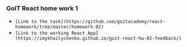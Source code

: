 ### GoIT React home work 1
* `[Link to the task](https://github.com/goitacademy/react-homework/tree/master/homework-02)`
* `[Link to the working React App](https://imykhailychenko.github.io/goit-react-hw-02-feedback/)`